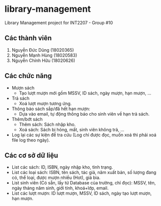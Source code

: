 # library-management
Library Management project for INT2207 - Group #10

## Các thành viên
1. Nguyễn Đức Dũng (18020365)
1. Nguyễn Mạnh Hùng (18020583)
1. Nguyễn Chính Hữu (18020626)

## Các chức năng
* Mượn sách
  * Tạo lượt mượn mới gồm MSSV, ID sách, ngày mượn, hạn mượn, ...
* Trả sách
  * Xoá lượt mượn tương ứng.
* Thông báo sách sắp/đã hết hạn mượn:
  * Dựa vào email, tự động thông báo cho sinh viên về hạn trả sách.
* Thêm/bớt sách
  * Thêm sách: Sách nhập kho.
  * Xoá sách: Sách bị hỏng, mất, sinh viên không trả, ...
* Log lại các sự kiện để tra cứu (Log chỉ được đọc, muốn xoá thì phải xoá file log theo ngày).

## Các cơ sở dữ liệu
* List các sách: ID, ISBN, ngày nhập kho, tình trạng.
* List các loại sách: ISBN, tên sách, tác giả, năm xuất bản, số lượng đang có, thể loại, được mượn nhiều (Hot), giá bìa.
* List sinh viên (Có sẵn, lấy từ Database của trường, chỉ đọc): MSSV, tên, ngày tháng năm sinh, giới tính, khoá+lớp, email.
* List các lượt mượn: ID lượt mượn, MSSV, ID sách, ngày tạo lượt mượn, hạn mượn.
